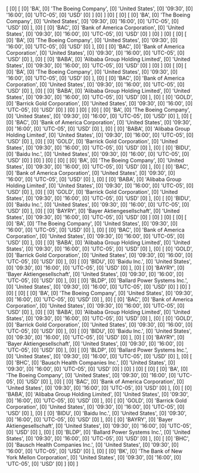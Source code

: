   <!-- <form action="/login" method="post">
    <div>
        <label>Username:</label>
        <input type="text" name="username"/>
    </div>
    <div>
        <label>Password:</label>
        <input type="password" name="password"/>
    </div>
    <div>
        <input type="submit" value="Log In"/>
    </div>
</form>  -->
 
 
 
 
 
 
 <!-- get key and value of an object
 if(!Object.keys) Object.keys = function(o){
     if (o !== Object(o))
          throw new TypeError('Object.keys called on non-object');
     var ret=[],p;
     for(p in o) if(Object.prototype.hasOwnProperty.call(o,p)) ret.push(p);
     return ret;
}
  -->
 
 
  [
[0]   [
[0]     'BA',
[0]     'The Boeing Company',
[0]     'United States',
[0]     '09:30',
[0]     '16:00',
[0]     'UTC-05',
[0]     'USD'
[0]   ]
[0] ]
[0] [
[0]   [
[0]     'BA',
[0]     'The Boeing Company',
[0]     'United States',
[0]     '09:30',
[0]     '16:00',
[0]     'UTC-05',
[0]     'USD'
[0]   ],
[0]   [
[0]     'BAC',
[0]     'Bank of America Corporation',
[0]     'United States',
[0]     '09:30',
[0]     '16:00',
[0]     'UTC-05',
[0]     'USD'
[0]   ]
[0] ]
[0] [
[0]   [
[0]     'BA',
[0]     'The Boeing Company',
[0]     'United States',
[0]     '09:30',
[0]     '16:00',
[0]     'UTC-05',
[0]     'USD'
[0]   ],
[0]   [
[0]     'BAC',
[0]     'Bank of America Corporation',
[0]     'United States',
[0]     '09:30',
[0]     '16:00',
[0]     'UTC-05',
[0]     'USD'
[0]   ],
[0]   [
[0]     'BABA',
[0]     'Alibaba Group Holding Limited',
[0]     'United States',
[0]     '09:30',
[0]     '16:00',
[0]     'UTC-05',
[0]     'USD'
[0]   ]
[0] ]
[0] [
[0]   [
[0]     'BA',
[0]     'The Boeing Company',
[0]     'United States',
[0]     '09:30',
[0]     '16:00',
[0]     'UTC-05',
[0]     'USD'
[0]   ],
[0]   [
[0]     'BAC',
[0]     'Bank of America Corporation',
[0]     'United States',
[0]     '09:30',
[0]     '16:00',
[0]     'UTC-05',
[0]     'USD'
[0]   ],
[0]   [
[0]     'BABA',
[0]     'Alibaba Group Holding Limited',
[0]     'United States',
[0]     '09:30',
[0]     '16:00',
[0]     'UTC-05',
[0]     'USD'
[0]   ],
[0]   [
[0]     'GOLD',
[0]     'Barrick Gold Corporation',
[0]     'United States',
[0]     '09:30',
[0]     '16:00',
[0]     'UTC-05',
[0]     'USD'
[0]   ]
[0] ]
[0] [
[0]   [
[0]     'BA',
[0]     'The Boeing Company',
[0]     'United States',
[0]     '09:30',
[0]     '16:00',
[0]     'UTC-05',
[0]     'USD'
[0]   ],
[0]   [
[0]     'BAC',
[0]     'Bank of America Corporation',
[0]     'United States',
[0]     '09:30',
[0]     '16:00',
[0]     'UTC-05',
[0]     'USD'
[0]   ],
[0]   [
[0]     'BABA',
[0]     'Alibaba Group Holding Limited',
[0]     'United States',
[0]     '09:30',
[0]     '16:00',
[0]     'UTC-05',
[0]     'USD'
[0]   ],
[0]   [
[0]     'GOLD',
[0]     'Barrick Gold Corporation',
[0]     'United States',
[0]     '09:30',
[0]     '16:00',
[0]     'UTC-05',
[0]     'USD'
[0]   ],
[0]   [
[0]     'BIDU',
[0]     'Baidu Inc.',
[0]     'United States',
[0]     '09:30',
[0]     '16:00',
[0]     'UTC-05',
[0]     'USD'
[0]   ]
[0] ]
[0] [
[0]   [
[0]     'BA',
[0]     'The Boeing Company',
[0]     'United States',
[0]     '09:30',
[0]     '16:00',
[0]     'UTC-05',
[0]     'USD'
[0]   ],
[0]   [
[0]     'BAC',
[0]     'Bank of America Corporation',
[0]     'United States',
[0]     '09:30',
[0]     '16:00',
[0]     'UTC-05',
[0]     'USD'
[0]   ],
[0]   [
[0]     'BABA',
[0]     'Alibaba Group Holding Limited',
[0]     'United States',
[0]     '09:30',
[0]     '16:00',
[0]     'UTC-05',
[0]     'USD'
[0]   ],
[0]   [
[0]     'GOLD',
[0]     'Barrick Gold Corporation',
[0]     'United States',
[0]     '09:30',
[0]     '16:00',
[0]     'UTC-05',
[0]     'USD'
[0]   ],
[0]   [
[0]     'BIDU',
[0]     'Baidu Inc.',
[0]     'United States',
[0]     '09:30',
[0]     '16:00',
[0]     'UTC-05',
[0]     'USD'
[0]   ],
[0]   [
[0]     'BAYRY',
[0]     'Bayer Aktiengesellschaft',
[0]     'United States',
[0]     '09:30',
[0]     '16:00',
[0]     'UTC-05',
[0]     'USD'
[0]   ]
[0] ]
[0] [
[0]   [
[0]     'BA',
[0]     'The Boeing Company',
[0]     'United States',
[0]     '09:30',
[0]     '16:00',
[0]     'UTC-05',
[0]     'USD'
[0]   ],
[0]   [
[0]     'BAC',
[0]     'Bank of America Corporation',
[0]     'United States',
[0]     '09:30',
[0]     '16:00',
[0]     'UTC-05',
[0]     'USD'
[0]   ],
[0]   [
[0]     'BABA',
[0]     'Alibaba Group Holding Limited',
[0]     'United States',
[0]     '09:30',
[0]     '16:00',
[0]     'UTC-05',
[0]     'USD'
[0]   ],
[0]   [
[0]     'GOLD',
[0]     'Barrick Gold Corporation',
[0]     'United States',
[0]     '09:30',
[0]     '16:00',
[0]     'UTC-05',
[0]     'USD'
[0]   ],
[0]   [
[0]     'BIDU',
[0]     'Baidu Inc.',
[0]     'United States',
[0]     '09:30',
[0]     '16:00',
[0]     'UTC-05',
[0]     'USD'
[0]   ],
[0]   [
[0]     'BAYRY',
[0]     'Bayer Aktiengesellschaft',
[0]     'United States',
[0]     '09:30',
[0]     '16:00',
[0]     'UTC-05',
[0]     'USD'
[0]   ],
[0]   [
[0]     'BLDP',
[0]     'Ballard Power Systems Inc.',
[0]     'United States',
[0]     '09:30',
[0]     '16:00',
[0]     'UTC-05',
[0]     'USD'
[0]   ]
[0] ]
[0] [
[0]   [
[0]     'BA',
[0]     'The Boeing Company',
[0]     'United States',
[0]     '09:30',
[0]     '16:00',
[0]     'UTC-05',
[0]     'USD'
[0]   ],
[0]   [
[0]     'BAC',
[0]     'Bank of America Corporation',
[0]     'United States',
[0]     '09:30',
[0]     '16:00',
[0]     'UTC-05',
[0]     'USD'
[0]   ],
[0]   [
[0]     'BABA',
[0]     'Alibaba Group Holding Limited',
[0]     'United States',
[0]     '09:30',
[0]     '16:00',
[0]     'UTC-05',
[0]     'USD'
[0]   ],
[0]   [
[0]     'GOLD',
[0]     'Barrick Gold Corporation',
[0]     'United States',
[0]     '09:30',
[0]     '16:00',
[0]     'UTC-05',
[0]     'USD'
[0]   ],
[0]   [
[0]     'BIDU',
[0]     'Baidu Inc.',
[0]     'United States',
[0]     '09:30',
[0]     '16:00',
[0]     'UTC-05',
[0]     'USD'
[0]   ],
[0]   [
[0]     'BAYRY',
[0]     'Bayer Aktiengesellschaft',
[0]     'United States',
[0]     '09:30',
[0]     '16:00',
[0]     'UTC-05',
[0]     'USD'
[0]   ],
[0]   [
[0]     'BLDP',
[0]     'Ballard Power Systems Inc.',
[0]     'United States',
[0]     '09:30',
[0]     '16:00',
[0]     'UTC-05',
[0]     'USD'
[0]   ],
[0]   [
[0]     'BHC',
[0]     'Bausch Health Companies Inc.',
[0]     'United States',
[0]     '09:30',
[0]     '16:00',
[0]     'UTC-05',
[0]     'USD'
[0]   ]
[0] ]
[0] [
[0]   [
[0]     'BA',
[0]     'The Boeing Company',
[0]     'United States',
[0]     '09:30',
[0]     '16:00',
[0]     'UTC-05',
[0]     'USD'
[0]   ],
[0]   [
[0]     'BAC',
[0]     'Bank of America Corporation',
[0]     'United States',
[0]     '09:30',
[0]     '16:00',
[0]     'UTC-05',
[0]     'USD'
[0]   ],
[0]   [
[0]     'BABA',
[0]     'Alibaba Group Holding Limited',
[0]     'United States',
[0]     '09:30',
[0]     '16:00',
[0]     'UTC-05',
[0]     'USD'
[0]   ],
[0]   [
[0]     'GOLD',
[0]     'Barrick Gold Corporation',
[0]     'United States',
[0]     '09:30',
[0]     '16:00',
[0]     'UTC-05',
[0]     'USD'
[0]   ],
[0]   [
[0]     'BIDU',
[0]     'Baidu Inc.',
[0]     'United States',
[0]     '09:30',
[0]     '16:00',
[0]     'UTC-05',
[0]     'USD'
[0]   ],
[0]   [
[0]     'BAYRY',
[0]     'Bayer Aktiengesellschaft',
[0]     'United States',
[0]     '09:30',
[0]     '16:00',
[0]     'UTC-05',
[0]     'USD'
[0]   ],
[0]   [
[0]     'BLDP',
[0]     'Ballard Power Systems Inc.',
[0]     'United States',
[0]     '09:30',
[0]     '16:00',
[0]     'UTC-05',
[0]     'USD'
[0]   ],
[0]   [
[0]     'BHC',
[0]     'Bausch Health Companies Inc.',
[0]     'United States',
[0]     '09:30',
[0]     '16:00',
[0]     'UTC-05',
[0]     'USD'
[0]   ],
[0]   [
[0]     'BK',
[0]     'The Bank of New York Mellon Corporation',
[0]     'United States',
[0]     '09:30',
[0]     '16:00',
[0]     'UTC-05',
[0]     'USD'
[0]   ]
[0] ]
